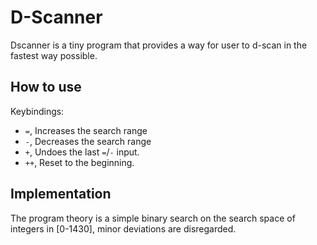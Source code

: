 # D-Scanner
Dscanner is a tiny program that provides a way for user to d-scan in the fastest way possible.

## How to use
Keybindings:

* `=`, Increases the search range
* `-`, Decreases the search range
* `+`, Undoes the last `=`/`-` input.
* `++`, Reset to the beginning.

## Implementation
The program theory is a simple binary search on the search space of integers in [0-1430],
minor deviations are disregarded.
